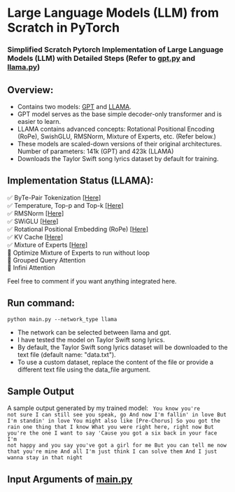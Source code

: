 # Large Language Models (LLM) from Scratch in PyTorch
### Simplified Scratch Pytorch Implementation of Large Language Models (LLM) with Detailed Steps (Refer to <a href="gpt.py">gpt.py</a> and <a href="llama.py">llama.py</a>)

## Overview:
<ul>
  <li> Contains two models: <a href="gpt.py">GPT</a> and <a href="llama.py">LLAMA</a>.</li>
  <li> GPT model serves as the base simple decoder-only transformer and is easier to learn.</li>
  <li> LLAMA contains advanced concepts: Rotational Positional Encoding (RoPe), SwishGLU, RMSNorm, Mixture of Experts, etc. (Refer below.) </li>
  <li> These models are scaled-down versions of their original architectures. Number of parameters: 141k (GPT) and 423k (LLAMA) </li>
  <li> Downloads the Taylor Swift song lyrics dataset by default for training. </li>
</ul>  

## Implementation Status (LLAMA):
:white_check_mark: ByTe-Pair Tokenization <a href="tokenizer.py">[Here]</a>   <br>
:white_check_mark: Temperature, Top-p and Top-k   <a href="https://github.com/s-chh/PyTorch-Scratch-LLM/blob/186ccf6de0ee0b81a27191c0dafaacf66f6acd30/solver.py#L131">[Here]</a>   <br> 
:white_check_mark: RMSNorm      <a href="https://github.com/s-chh/PyTorch-Scratch-LLM/blob/186ccf6de0ee0b81a27191c0dafaacf66f6acd30/llama.py#L232">[Here]</a>  
:white_check_mark: SWiGLU      <a href="https://github.com/s-chh/PyTorch-Scratch-LLM/blob/186ccf6de0ee0b81a27191c0dafaacf66f6acd30/llama.py#L257">[Here]</a>  
:white_check_mark: Rotational Positional Embedding (RoPe)  <a href="https://github.com/s-chh/PyTorch-Scratch-LLM/blob/186ccf6de0ee0b81a27191c0dafaacf66f6acd30/llama.py#L44">[Here]</a>   <br>
:white_check_mark: KV Cache <a href="https://github.com/s-chh/PyTorch-Scratch-LLM/blob/186ccf6de0ee0b81a27191c0dafaacf66f6acd30/llama.py#L186">[Here]</a>   <br>
:white_check_mark: Mixture of Experts <a href="https://github.com/s-chh/PyTorch-Scratch-LLM/blob/186ccf6de0ee0b81a27191c0dafaacf66f6acd30/llama.py#L310">[Here]</a>   <br>
:white_square_button: Optimize Mixture of Experts to run without loop <br>
:white_square_button: Grouped Query Attention <br>
:white_square_button: Infini Attention

Feel free to comment if you want anything integrated here.


## Run command: <br>

```
python main.py --network_type llama
```
 
- The network can be selected between llama and gpt.
- I have tested the model on Taylor Swift song lyrics.
- By default, the Taylor Swift song lyrics dataset will be downloaded to the text file (default name: "data.txt").
- To use a custom dataset, replace the content of the file or provide a different text file using the data_file argument.

## Sample Output 
A sample output generated by my trained model:
<code>
You know you're not sure
I can still see you speak, go
And now I'm fallin' in love
But I'm standin' in love
You might also like
[Pre-Chorus]
So you got the rain one thing that I know
What you were right here, right now
But you're the one I want to say
'Cause you got a six back in your face
I'm not happy and you say you've got a girl for me
But you can tell me now that you're mine
And all I'm just think I can solve them
And I just wanna stay in that night
</code>

## Input Arguments of <a href="main.py">main.py</a>
